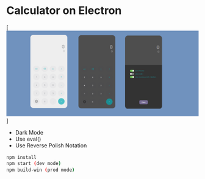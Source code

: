 # Calculator on Electron

[![N|Solid](img/preview.png)]

- Dark Mode
- Use eval()
- Use Reverse Polish Notation

```sh
npm install
npm start (dev mode)
npm build-win (prod mode)
```
